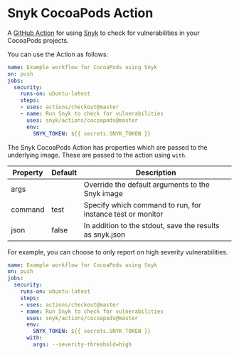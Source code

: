 # Snyk CocoaPods Action

A [GitHub Action](https://github.com/features/actions) for using [Snyk](https://snyk.io) to check for
vulnerabilities in your CocoaPods projects.

You can use the Action as follows:

```yaml
name: Example workflow for CocoaPods using Snyk 
on: push
jobs:
  security:
    runs-on: ubuntu-latest
    steps:
    - uses: actions/checkout@master
    - name: Run Snyk to check for vulnerabilities
      uses: snyk/actions/cocoapods@master
      env:
        SNYK_TOKEN: ${{ secrets.SNYK_TOKEN }}
```

The Snyk CocoaPods Action has properties which are passed to the underlying image. These are
passed to the action using `with`.

| Property | Default | Description |
| --- | --- | --- |
| args |   | Override the default arguments to the Snyk image |
| command | test | Specify which command to run, for instance test or monitor |
| json | false | In addition to the stdout, save the results as snyk.json |

For example, you can choose to only report on high severity vulnerabilities.

```yaml
name: Example workflow for CocoaPods using Snyk 
on: push
jobs:
  security:
    runs-on: ubuntu-latest
    steps:
    - uses: actions/checkout@master
    - name: Run Snyk to check for vulnerabilities
      uses: snyk/actions/cocoapods@master
      env:
        SNYK_TOKEN: ${{ secrets.SNYK_TOKEN }}
      with:
        args: --severity-threshold=high
```
